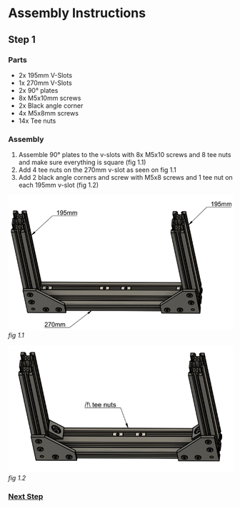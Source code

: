 # Assembly Instructions

## Step 1

### Parts

* 2x 195mm V-Slots
* 1x 270mm V-Slots
* 2x 90° plates
* 8x M5x10mm screws
* 2x Black angle corner
* 4x M5x8mm screws
* 14x Tee nuts

### Assembly

1.  Assemble 90° plates to the v-slots with 8x M5x10 screws and 8 tee nuts and make sure everything is square (fig 1.1)
1.  Add 4 tee nuts on the 270mm v-slot as seen on fig 1.1
1.  Add 2 black angle corners and screw with M5x8 screws and 1 tee nut on each 195mm v-slot (fig 1.2)

![](img/fig1.1.png)\
*fig 1.1*

![](img/fig1.2.png)\
*fig 1.2*

### [Next Step](step02.md)
